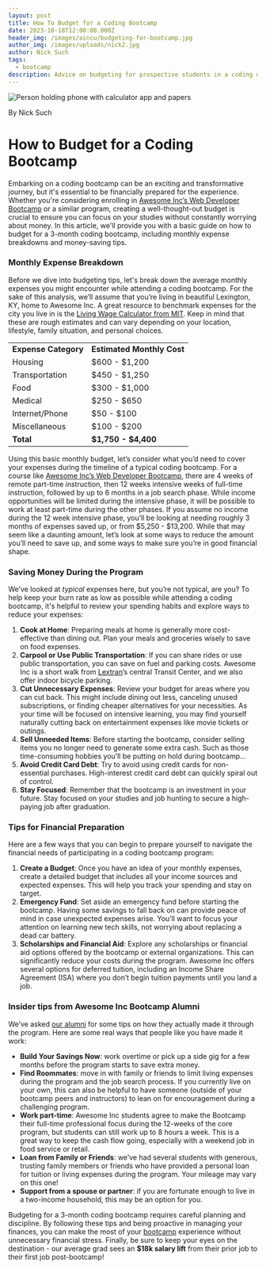 ```yaml
---
layout: post
title: How To Budget for a Coding Bootcamp
date: 2023-10-18T12:00:00.000Z
header_img: /images/aincu/budgeting-for-bootcamp.jpg
author_img: /images/uploads/nick2.jpg
author: Nick Such
tags:
  - bootcamp
description: Advice on budgeting for prospective students in a coding or developer bootcamp.
---
```

![Person holding phone with calculator app and papers]({{page.header_img}} "Crunching budget numbers")
<!-- Photo by <a href="https://unsplash.com/@kellysikkema?utm_content=creditCopyText&utm_medium=referral&utm_source=unsplash">Kelly Sikkema</a> on <a href="https://unsplash.com/photos/3-Tc_5LROrM?utm_content=creditCopyText&utm_medium=referral&utm_source=unsplash">Unsplash</a>
   -->

By Nick Such

<!-----

Yay, no errors, warnings, or alerts!

Conversion time: 0.795 seconds.


Using this Markdown file:

1. Paste this output into your source file.
2. See the notes and action items below regarding this conversion run.
3. Check the rendered output (headings, lists, code blocks, tables) for proper
   formatting and use a linkchecker before you publish this page.

Conversion notes:

* Docs to Markdown version 1.0β34
* Wed Oct 18 2023 10:56:52 GMT-0700 (PDT)
* Source doc: How to Budget for a Coding Bootcamp - Awesome Inc
* Tables are currently converted to HTML tables.
----->



# How to Budget for a Coding Bootcamp

Embarking on a coding bootcamp can be an exciting and transformative journey, but it's essential to be financially prepared for the experience. Whether you're considering enrolling in [Awesome Inc’s Web Developer Bootcamp](/bootcamp) or a similar program, creating a well-thought-out budget is crucial to ensure you can focus on your studies without constantly worrying about money. In this article, we'll provide you with a basic guide on how to budget for a 3-month coding bootcamp, including monthly expense breakdowns and money-saving tips.


### Monthly Expense Breakdown

Before we dive into budgeting tips, let's break down the average monthly expenses you might encounter while attending a coding bootcamp. For the sake of this analysis, we’ll assume that you’re living in beautiful Lexington, KY, home to Awesome Inc. A great resource to benchmark expenses for the city you live in is the [Living Wage Calculator from MIT](https://livingwage.mit.edu/). Keep in mind that these are rough estimates and can vary depending on your location, lifestyle, family situation, and personal choices.


<table class="table">
  <tr>
   <td><strong>Expense Category</strong>
   </td>
   <td><strong>Estimated Monthly Cost</strong>
   </td>
  </tr>
  <tr>
   <td>Housing
   </td>
   <td>$600 - $1,200
   </td>
  </tr>
  <tr>
   <td>Transportation
   </td>
   <td>$450 - $1,250
   </td>
  </tr>
  <tr>
   <td>Food
   </td>
   <td>$300 - $1,000
   </td>
  </tr>
  <tr>
   <td>Medical
   </td>
   <td>$250 - $650
   </td>
  </tr>
  <tr>
   <td>Internet/Phone
   </td>
   <td>$50 - $100
   </td>
  </tr>
  <tr>
   <td>Miscellaneous
   </td>
   <td>$100 - $200
   </td>
  </tr>
  <tr>
   <td><strong>Total</strong>
   </td>
   <td><strong>$1,750 - $4,400</strong>
   </td>
  </tr>
</table>


Using this basic monthly budget, let’s consider what you’d need to cover your expenses during the timeline of a typical coding bootcamp. For a course like [Awesome Inc’s Web Developer Bootcamp](/bootcamp), there are 4 weeks of remote part-time instruction, then 12 weeks intensive weeks of full-time instruction, followed by up to 6 months in a job search phase. While income opportunities will be limited during the intensive phase, it will be possible to work at least part-time during the other phases. If you assume no income during the 12 week intensive phase, you’ll be looking at needing roughly 3 months of expenses saved up, or from $5,250 - $13,200. While that may seem like a daunting amount, let’s look at some ways to reduce the amount you’ll need to save up, and some ways to make sure you’re in good financial shape.    


### Saving Money During the Program

We’ve looked at _typical_ expenses here, but you’re not typical, are you? To help keep your burn rate as low as possible while attending a coding bootcamp, it's helpful to review your spending habits and explore ways to reduce your expenses:



1. **Cook at Home**: Preparing meals at home is generally more cost-effective than dining out. Plan your meals and groceries wisely to save on food expenses.
2. **Carpool or Use Public Transportation**: If you can share rides or use public transportation, you can save on fuel and parking costs. Awesome Inc is a short walk from [Lextran](https://lextran.com/)’s central Transit Center, and we also offer indoor bicycle parking.
3. **Cut Unnecessary Expenses**: Review your budget for areas where you can cut back. This might include dining out less, canceling unused subscriptions, or finding cheaper alternatives for your necessities. As your time will be focused on intensive learning, you may find yourself naturally cutting back on entertainment expenses like movie tickets or outings.
4. **Sell Unneeded Items**: Before starting the bootcamp, consider selling items you no longer need to generate some extra cash. Such as those time-consuming hobbies you’ll be putting on hold during bootcamp…
5. **Avoid Credit Card Debt**: Try to avoid using credit cards for non-essential purchases. High-interest credit card debt can quickly spiral out of control.
6. **Stay Focused**: Remember that the bootcamp is an investment in your future. Stay focused on your studies and job hunting to secure a high-paying job after graduation.


### Tips for Financial Preparation

Here are a few ways that you can begin to prepare yourself to navigate the financial needs of participating in a coding bootcamp program:



1. **Create a Budget**: Once you have an idea of your monthly expenses, create a detailed budget that includes all your income sources and expected expenses. This will help you track your spending and stay on target.
2. **Emergency Fund**: Set aside an emergency fund before starting the bootcamp. Having some savings to fall back on can provide peace of mind in case unexpected expenses arise. You’ll want to focus your attention on learning new tech skills, not worrying about replacing a dead car battery.
3. **Scholarships and Financial Aid**: Explore any scholarships or financial aid options offered by the bootcamp or external organizations. This can significantly reduce your costs during the program. Awesome Inc offers several options for deferred tuition, including an Income Share Agreement (ISA) where you don’t begin tuition payments until you land a job.


### Insider tips from Awesome Inc Bootcamp Alumni

We’ve asked [our alumni](/alumni) for some tips on how they actually made it through the program. Here are some real ways that people like you have made it work:



* **Build Your Savings Now**: work overtime or pick up a side gig for a few months before the program starts to save extra money.
* **Find Roommates**: move in with family or friends to limit living expenses during the program and the job search process. If you currently live on your own, this can also be helpful to have someone (outside of your bootcamp peers and instructors) to lean on for encouragement during a challenging program.
* **Work part-time**: Awesome Inc students agree to make the Bootcamp their full-time professional focus during the 12-weeks of the core program, but students can still work up to 8 hours a week. This is a great way to keep the cash flow going, especially with a weekend job in food service or retail.
* **Loan from Family or Friends**: we’ve had several students with generous, trusting family members or friends who have provided a personal loan for tuition or living expenses during the program. Your mileage may vary on this one!
* **Support from a spouse or partner**: if you are fortunate enough to live in a two-income household, this may be an option for you.

Budgeting for a 3-month coding bootcamp requires careful planning and discipline. By following these tips and being proactive in managing your finances, you can make the most of your [bootcamp](/bootcamp) experience without unnecessary financial stress. Finally, be sure to keep your eyes on the destination - our average grad sees an **$18k salary lift** from their prior job to their first job post-bootcamp!
